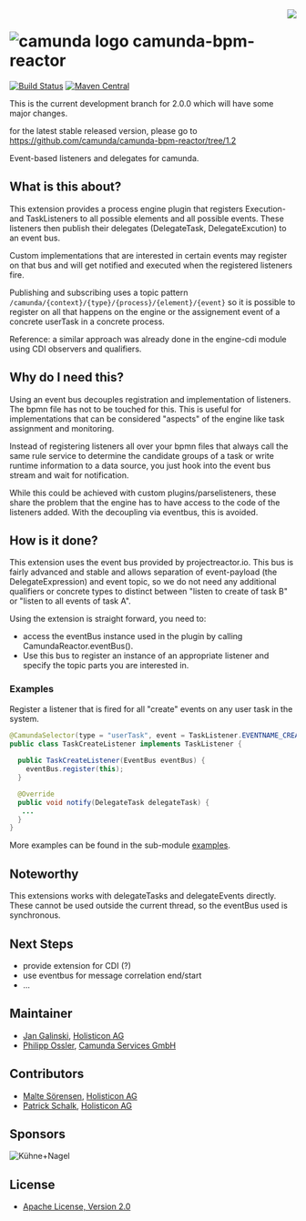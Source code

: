 <img style="float: right;" src="https://avatars1.githubusercontent.com/u/4201559?s=400&v=4" size="100" />

# ![camunda logo](http://camunda.github.io/camunda-bpm-assert/resources/images/camunda.png)&nbsp;camunda-bpm-reactor

[![Build Status](https://travis-ci.org/camunda/camunda-bpm-reactor.svg?branch=master)](https://travis-ci.org/camunda/camunda-bpm-reactor)  [![Maven Central](https://maven-badges.herokuapp.com/maven-central/org.camunda.bpm.extension/camunda-bpm-reactor-core/badge.svg)](https://maven-badges.herokuapp.com/maven-central/org.camunda.bpm.extension/camunda-bpm-reactor-core)

This is the current development branch for 2.0.0 which will have some major changes.

for the latest stable released version, please go to https://github.com/camunda/camunda-bpm-reactor/tree/1.2


Event-based listeners and delegates for camunda.

## What is this about? 

This extension provides a process engine plugin that registers Execution- and TaskListeners to all possible elements and all possible events. These listeners then publish their delegates (DelegateTask, DelegateExcution) to an event bus.

Custom implementations that are interested in certain events may register on that bus and will get notified and executed when the registered listeners fire.

Publishing and subscribing uses a topic pattern `/camunda/{context}/{type}/{process}/{element}/{event}` so it is possible to register on all that happens on the engine or the assignement event of a concrete userTask in a concrete process.

Reference: a similar approach was already done in the engine-cdi module using CDI observers and qualifiers. 

## Why do I need this?

Using an event bus decouples registration and implementation of listeners. The bpmn file has not to be touched for this. This is useful for implementations that can be considered "aspects" of the engine like task assignment and monitoring.

Instead of registering listeners all over your bpmn files that always call the same rule service to determine the candidate groups of a task or write runtime information to a data source, you just hook into the event bus stream and wait for notification.

While this could be achieved with custom plugins/parselisteners, these share the problem that the engine has to have access to the code of the listeners added. With the decoupling via eventbus, this is avoided.

## How is it done?

This extension uses the event bus provided by projectreactor.io. This bus is fairly advanced and stable and allows separation of event-payload (the DelegateExpression) and event topic, so we do not need any additional qualifiers or concrete types to distinct between "listen to create of task B" or "listen to all events of task A".

Using the extension is straight forward, you need to:

* access the eventBus instance used in the plugin by calling CamundaReactor.eventBus().
* Use this bus to register an instance of an appropriate listener and specify the topic parts you are interested in.

### Examples

Register a listener that is fired for all "create" events on any user task in the system. 

```java
@CamundaSelector(type = "userTask", event = TaskListener.EVENTNAME_CREATE)
public class TaskCreateListener implements TaskListener {
  
  public TaskCreateListener(EventBus eventBus) {
    eventBus.register(this);
  }

  @Override
  public void notify(DelegateTask delegateTask) {
   ...
  }
}
```

More examples can be found in the sub-module [examples](examples).

## Noteworthy

This extensions works with delegateTasks and delegateEvents directly. These cannot be used outside the current thread, so the eventBus used is synchronous. 

## Next Steps

* provide extension for CDI (?)
* use eventbus for message correlation end/start
* ...

## Maintainer

* [Jan Galinski](https://github.com/jangalinski), [Holisticon AG](http://www.holisticon.de/)
* [Philipp Ossler](https://github.com/saig0), [Camunda Services GmbH](http://www.camunda.org/)

## Contributors

* [Malte Sörensen](https://github.com/malteser), [Holisticon AG](http://www.holisticon.de/)
* [Patrick Schalk](https://github.com/pschalk), [Holisticon AG](http://www.holisticon.de/)

## Sponsors

![Kühne+Nagel](https://raw.githubusercontent.com/camunda/camunda-bpm-custom-batch/master/docs/sponsor_kn.jpeg)


## License

* [Apache License, Version 2.0](./LICENSE)
